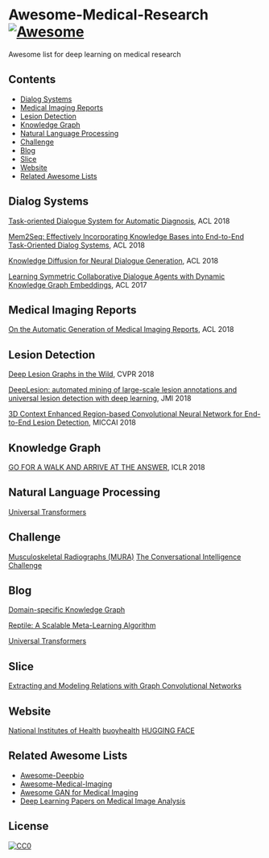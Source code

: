 # Awesome-Medical-Research [![Awesome](https://cdn.rawgit.com/sindresorhus/awesome/d7305f38d29fed78fa85652e3a63e154dd8e8829/media/badge.svg)](https://github.com/Engineering-Course/Awesome-Medical-Research)
Awesome list for deep learning on medical research

## Contents
- [Dialog Systems](#dialog-systems)
- [Medical Imaging Reports](#medical-imaging-reports)
- [Lesion Detection](#lesion-detection)
- [Knowledge Graph](#knowledge-graph)
- [Natural Language Processing](#natural-language-processing)
- [Challenge](#challenge)
- [Blog](#blog)
- [Slice](#slice)
- [Website](#website)
- [Related Awesome Lists](#related-awesome-lists)


## Dialog Systems
 [Task-oriented Dialogue System for Automatic Diagnosis](http://www.sdspeople.fudan.edu.cn/zywei/paper/liu-acl2018.pdf), ACL 2018
 
 [Mem2Seq: Effectively Incorporating Knowledge Bases into End-to-End Task-Oriented Dialog Systems](http://aclweb.org/anthology/P18-1136), ACL 2018
  
 [Knowledge Diffusion for Neural Dialogue Generation](http://aclweb.org/anthology/P18-1138), ACL 2018 
  
 [Learning Symmetric Collaborative Dialogue Agents with Dynamic Knowledge Graph Embeddings](https://arxiv.org/pdf/1704.07130.pdf), ACL 2017
 


  
## Medical Imaging Reports
  [On the Automatic Generation of Medical Imaging Reports](http://aclweb.org/anthology/P18-1240), ACL 2018
  
  
## Lesion Detection
 [Deep Lesion Graphs in the Wild](https://arxiv.org/pdf/1711.10535.pdf), CVPR 2018
 
 [DeepLesion: automated mining of large-scale lesion annotations and universal lesion detection with deep learning](https://arxiv.org/pdf/1710.01766.pdf), JMI 2018
 
 [3D Context Enhanced Region-based Convolutional Neural Network for End-to-End Lesion Detection](https://arxiv.org/pdf/1806.09648.pdf), 	MICCAI 2018


## Knowledge Graph
 [GO FOR A WALK AND ARRIVE AT THE ANSWER](https://arxiv.org/pdf/1711.05851.pdf), ICLR 2018


## Natural Language Processing
 [Universal Transformers](https://arxiv.org/pdf/1807.03819.pdf)
 

## Challenge
  [Musculoskeletal Radiographs (MURA)](https://stanfordmlgroup.github.io/competitions/mura/)
  [The Conversational Intelligence Challenge](http://convai.io/)
  

## Blog
 [Domain-specific Knowledge Graph](https://mp.weixin.qq.com/s/aoYbTIoLt2UG-c8N9lNanQ)
 
 [Reptile: A Scalable Meta-Learning Algorithm](https://blog.openai.com/reptile/)
 
 [Universal Transformers](https://ai.googleblog.com/2018/08/moving-beyond-translation-with.html?m=1)


## Slice
 [Extracting and Modeling Relations with Graph Convolutional Networks](http://202.116.81.74/cache/12/03/www.akbc.ws/c98bae8bd49116c3dcc9546922d94064/ivan-titov-slides.pdf)
 
## Website
 [National Institutes of Health](https://www.nih.gov/news-events/news-releases/nih-clinical-center-releases-dataset-32000-ct-images)
 [buoyhealth](https://www.buoyhealth.com/symptoms-a-z/)
 [HUGGING FACE](https://huggingface.co/)
 
 

## Related Awesome Lists

* [Awesome-Deepbio](https://github.com/gokceneraslan/awesome-deepbio)
* [Awesome-Medical-Imaging](https://github.com/seokkim/Awesome-Medical-Imaging)
* [Awesome GAN for Medical Imaging](https://github.com/xinario/awesome-gan-for-medical-imaging)
* [Deep Learning Papers on Medical Image Analysis](https://github.com/albarqouni/Deep-Learning-for-Medical-Applications)




## License
[![CC0](http://mirrors.creativecommons.org/presskit/buttons/88x31/svg/cc-zero.svg)](https://creativecommons.org/publicdomain/zero/1.0/)
